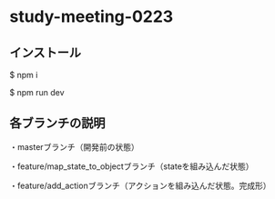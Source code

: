 # study-meeting-0223

## インストール

$ npm i

$ npm run dev

## 各ブランチの説明

・masterブランチ（開発前の状態）

・feature/map_state_to_objectブランチ（stateを組み込んだ状態）

・feature/add_actionブランチ（アクションを組み込んだ状態。完成形）

